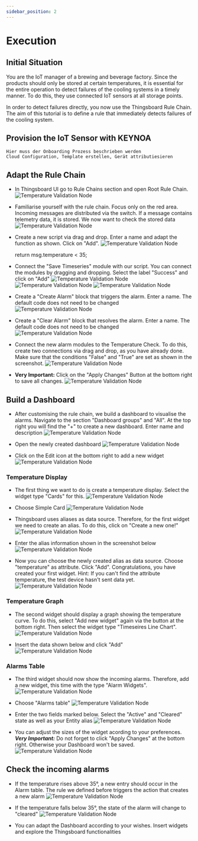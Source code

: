 ```yaml
---
sidebar_position: 2
---
```


# Execution


## Initial Situation

You are the IoT manager of a brewing and beverage factory. 
Since the products should only be stored at certain temperatures, it is essential for the entire operation to detect failures of the cooling systems in a timely manner. 
To do this, they use connected IoT sensors at all storage points. 

In order to detect failures directly, you now use the Thingsboard Rule Chain. 
The aim of this tutorial is to define a rule that immediately detects failures of the cooling system. 


## Provision the IoT Sensor with KEYNOA

```
Hier muss der Onboarding Prozess beschrieben werden
Cloud Configuration, Template erstellen, Gerät attributiesieren
```

## Adapt the Rule Chain

- In Thingsboard UI go to Rule Chains section and open Root Rule Chain.
![Temperature Validation Node](/img/tb/1.png)

- Familiarise yourself with the rule chain. Focus only on the red area. Incoming messages are distributed via the switch. If a message contains telemetry data, it is stored. We now want to check the stored data
![Temperature Validation Node](/img/tb/2.png)

- Create a new script via drag and drop. Enter a name and adapt the function as shown. Click on "Add".
![Temperature Validation Node](/img/tb/3.png)

	return msg.temperature < 35;
	
- Connect the "Save Timeseries" module with our script. You can connect the modules by dragging and dropping. Select the label "Success" and click on "Add"
![Temperature Validation Node](/img/tb/4.png)![Temperature Validation Node](/img/tb/5.png) ![Temperature Validation Node](/img/tb/6.png)

- Create a "Create Alarm" block that triggers the alarm. Enter a name. The default code does not need to be changed
![Temperature Validation Node](/img/tb/7.png)

- Create a "Clear Alarm" block that resolves the alarm. Enter a name. The default code does not need to be changed
![Temperature Validation Node](/img/tb/8.png)

- Connect the new alarm modules to the Temperature Check. To do this, create two connections via drag and drop, as you have already done. Make sure that the conditions "False" and "True" are set as shown in the screenshot.
![Temperature Validation Node](/img/tb/9.png)

- **Very Important:** Click on the "Apply Changes" Button at the bottom right to save all changes.
![Temperature Validation Node](/img/tb/10.png)

## Build a Dashboard

- After customising the rule chain, we build a dashboard to visualise the alarms. Navigate to the section "Dashboard groups" and "All". At the top right you will find the "+" to create a new dashboard. Enter name and description
![Temperature Validation Node](/img/tb/11.png)

- Open the newly created dashboard
![Temperature Validation Node](/img/tb/12.png)

- Click on the Edit icon at the bottom right to add a new widget
![Temperature Validation Node](/img/tb/13.png)

### Temperature Display
- The first thing we want to do is create a temperature display. Select the widget type "Cards" for this.
![Temperature Validation Node](/img/tb/14.png)

- Choose Simple Card
![Temperature Validation Node](/img/tb/15.png)

- Thingsboard uses aliases as data source. Therefore, for the first widget we need to create an alias. To do this, click on "Create a new one!"
![Temperature Validation Node](/img/tb/16.png)

- Enter the alias information shown in the screenshot below
![Temperature Validation Node](/img/tb/17.png)

- Now you can choose the newly created alias as data source. Choose "temperature" as attribute. Click "Add". 
Congratulations, you have created your first widget.
Hint: If you can't find the attribute temperature, the test device hasn't sent data yet. 
![Temperature Validation Node](/img/tb/18.png)

### Temperature Graph
- The second widget should display a graph showing the temperature curve. To do this, select "Add new widget" again via the button at the bottom right. Then select the widget type "Timeseires Line Chart".
![Temperature Validation Node](/img/tb/19.png)

- Insert the data shown below and click "Add"
![Temperature Validation Node](/img/tb/20.png)

### Alarms Table
- The third widget should now show the incoming alarms. Therefore, add a new widget, this time with the type "Alarm Widgets".
![Temperature Validation Node](/img/tb/21.png)

- Choose "Alarms table"
![Temperature Validation Node](/img/tb/22.png)

- Enter the two fields marked below. Select the "Active" and "Cleared" state as well as your Entity alias
![Temperature Validation Node](/img/tb/23.png)

- You can adjust the sizes of the widget acording to your preferences. ***Very Important:*** Do not forget to click "Apply Changes" at the bottom right. Otherwise your Dashboard won't be saved.
![Temperature Validation Node](/img/tb/24.png)

## Check the incoming alarms
- If the temperature rises above 35°, a new entry should occur in the Alarm table. The rule we defined before triggers the action that creates a new alarm
![Temperature Validation Node](/img/tb/25.png)

- If the temperature falls below 35°, the state of the alarm will change to "cleared"
![Temperature Validation Node](/img/tb/26.png)

- You can adapt the Dashboard according to your wishes. Insert widgets and explore the Thingsboard functionalities 